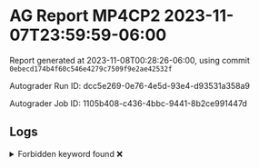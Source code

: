 # AG Report MP4CP2 2023-11-07T23:59:59-06:00 
Report generated at 2023-11-08T00:28:26-06:00, using commit ``0ebecd174b4f60c546e4279c7509f9e2ae42532f``

Autograder Run ID: dcc5e269-0e76-4e5d-93e4-d93531a358a9

Autograder Job ID: 1105b408-c436-4bbc-9441-8b2ce991447d


## Logs
<details><summary>Forbidden keyword found ❌</summary> 

 ``` 
 /tmp/dut/hdl/mem_interface/cache/PLRU.sv:48:        //$display("??");
 
 ``` 

 </details> 
